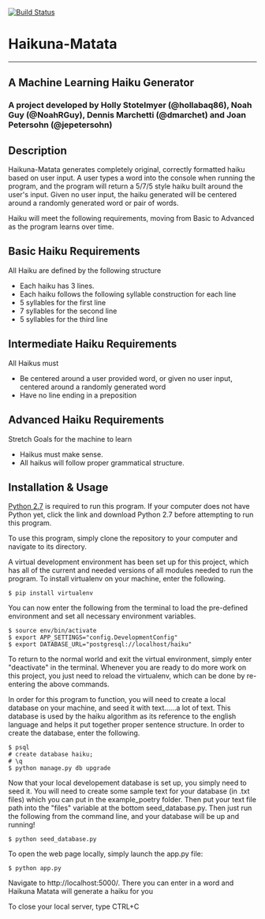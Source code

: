 [![Build Status](https://travis-ci.org/hollabaq86/haikuna-matata.svg?branch=master)](https://travis-ci.org/hollabaq86/haikuna-matata)

# Haikuna-Matata
---
## A Machine Learning Haiku Generator

### A project developed by Holly Stotelmyer (@hollabaq86), Noah Guy (@NoahRGuy), Dennis Marchetti (@dmarchet) and Joan Petersohn (@jepetersohn)


## Description

Haikuna-Matata generates completely original, correctly formatted haiku based on user input. A user types a word into the console when running the program, and the program will return a 5/7/5 style haiku built around the user's input. Given no user input, the haiku generated will be centered around a randomly generated word or pair of words.

Haiku will meet the following requirements, moving from Basic to Advanced as the program learns over time.

Basic Haiku Requirements
---
All Haiku are defined by the following structure
* Each haiku has 3 lines.
* Each haiku follows the following syllable construction for each line
* 5 syllables for the first line
* 7 syllables for the second line
* 5 syllables for the third line

Intermediate Haiku Requirements
---
All Haikus must
* Be centered around a user provided word, or given no user input, centered around a randomly generated word
* Have no line ending in a preposition

Advanced Haiku Requirements
---
Stretch Goals for the machine to learn
* Haikus must make sense.
* All haikus will follow proper grammatical structure.

## Installation & Usage

[Python 2.7](https://www.python.org/downloads/) is required to run this program. If your computer does not have Python yet, click the link and download Python 2.7 before attempting to run this program.

To use this program, simply clone the repository to your computer and navigate to its directory.

A virtual development environment has been set up for this project, which has all of the current and needed versions of all modules needed to run the program.  To install virtualenv on your machine, enter the following.

```
$ pip install virtualenv
```

You can now enter the following from the terminal to load the pre-defined environment and set all necessary environment variables.

```
$ source env/bin/activate
$ export APP_SETTINGS="config.DevelopmentConfig"
$ export DATABASE_URL="postgresql://localhost/haiku"
```

To return to the normal world and exit the virtual environment, simply enter "deactivate" in the terminal.  Whenever you are ready to do more work on this project, you just need to reload the virtualenv, which can be done by re-entering the above commands.

In order for this program to function, you will need to create a local database on your machine, and seed it with text......a lot of text.  This database is used by the haiku algorithm as its reference to the english language and helps it put together proper sentence structure.  In order to create the database, enter the following.

```
$ psql
# create database haiku;
# \q
$ python manage.py db upgrade
```

Now that your local developement database is set up, you simply need to seed it.  You will need to create some sample text for your database (in .txt files) which you can put in the example_poetry folder.  Then put your text file path into the "files" variable at the bottom seed_database.py.  Then just run the following from the command line, and your database will be up and running!

```
$ python seed_database.py
```

To open the web page locally, simply launch the app.py file:

```
$ python app.py
```

Navigate to http://localhost:5000/.  There you can enter in a word and Haikuna Matata will generate a haiku for you

To close your local server, type CTRL+C

